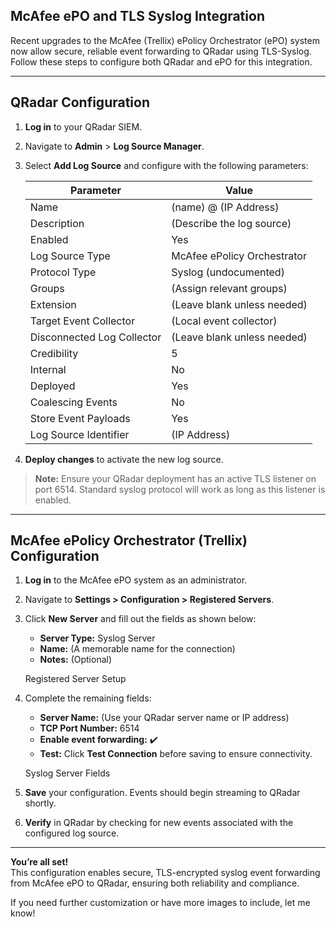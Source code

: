 ## McAfee ePO and TLS Syslog Integration

Recent upgrades to the McAfee (Trellix) ePolicy Orchestrator (ePO) system now allow secure, reliable event forwarding to QRadar using TLS-Syslog. Follow these steps to configure both QRadar and ePO for this integration.

---

## QRadar Configuration

1. **Log in** to your QRadar SIEM.
2. Navigate to **Admin** > **Log Source Manager**.
3. Select **Add Log Source** and configure with the following parameters:

   | Parameter                  | Value                                  |
   |----------------------------|----------------------------------------|
   | Name                       | (name) @ (IP Address)                  |
   | Description                | (Describe the log source)              |
   | Enabled                    | Yes                                    |
   | Log Source Type            | McAfee ePolicy Orchestrator            |
   | Protocol Type              | Syslog (undocumented)                  |
   | Groups                     | (Assign relevant groups)               |
   | Extension                  | (Leave blank unless needed)            |
   | Target Event Collector     | (Local event collector)                |
   | Disconnected Log Collector | (Leave blank unless needed)            |
   | Credibility                | 5                                      |
   | Internal                   | No                                     |
   | Deployed                   | Yes                                    |
   | Coalescing Events          | No                                     |
   | Store Event Payloads       | Yes                                    |
   | Log Source Identifier      | (IP Address)                           |

4. **Deploy changes** to activate the new log source.

> **Note:** Ensure your QRadar deployment has an active TLS listener on port 6514. Standard syslog protocol will work as long as this listener is enabled.

---

## McAfee ePolicy Orchestrator (Trellix) Configuration

1. **Log in** to the McAfee ePO system as an administrator.
2. Navigate to **Settings > Configuration > Registered Servers**.
3. Click **New Server** and fill out the fields as shown below:
   - **Server Type:** Syslog Server
   - **Name:** (A memorable name for the connection)
   - **Notes:** (Optional)

   Registered Server Setup

4. Complete the remaining fields:
   - **Server Name:** (Use your QRadar server name or IP address)
   - **TCP Port Number:** 6514
   - **Enable event forwarding:** ✔️
   - **Test:** Click **Test Connection** before saving to ensure connectivity.

   Syslog Server Fields

5. **Save** your configuration. Events should begin streaming to QRadar shortly.
6. **Verify** in QRadar by checking for new events associated with the configured log source.

---

**You’re all set!**  
This configuration enables secure, TLS-encrypted syslog event forwarding from McAfee ePO to QRadar, ensuring both reliability and compliance.

If you need further customization or have more images to include, let me know!
